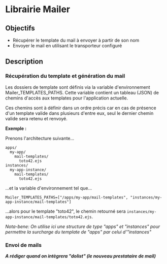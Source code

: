 # Librairie Mailer

## Objectifs

- Récupérer le template du mail à envoyer à partir de son nom
- Envoyer le mail en utilisant le transporteur configuré

## Description

### Récupération du template et génération du mail

Les dossiers de template sont définis via la variable d'environnement Mailer_TEMPLATES_PATHS. Cette variable contient un tableau (JSON) de chemins d'accès aux templates pour l'application actuelle.

Ces chemins sont à définir dans un ordre précis car en cas de présence d'un template valide dans plusieurs d'entre eux, seul le dernier chemin valide sera retenu et renvoyé.

**Exemple :**

Prenons l'architecture suivante...

```
apps/
  my-app/
    mail-templates/
      toto42.ejs
instances/
  my-app-instance/
    mail-templates/
      toto42.ejs
```

...et la variable d'environnement tel que...

```
Mailer_TEMPLATES_PATHS=["/apps/my-app/mail-templates", "instances/my-app-instance/mail-templates"]
```

...alors pour le template "toto42", le chemin retourné sera `instances/my-app-instance/mail-templates/toto42.ejs`.

_Nota-bene: On utilise ici une structure de type "apps" et "instances" pour permettre la surcharge du template de "apps" par celui d'"instances"_

### Envoi de mails

_**A rédiger quand on intègrera "dolist" (le nouveau prestataire de mail)**_
